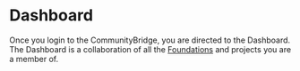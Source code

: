 # Dashboard

Once you login to the CommunityBridge, you are directed to the Dashboard. The Dashboard is a collaboration of all the [Foundations](communitybridge.github.io/Foundation/foundation-discovery.md) and projects you are a member of. 
